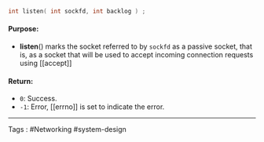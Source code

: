 ```c
int listen( int sockfd, int backlog ) ;
```

#### Purpose: 
-  **listen**() marks the socket referred to by `sockfd` as a passive socket, that is, as a socket that will be used to accept incoming connection requests using [[accept]]
#### Return: 
- `0`: Success.
- `-1`: Error, [[errno]] is set to indicate the error. 

----

Tags : #Networking #system-design 